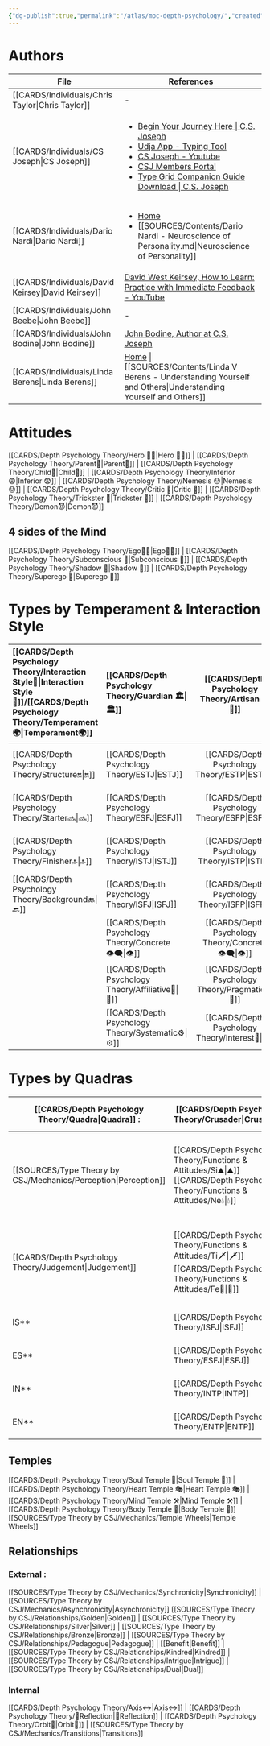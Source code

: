 ```yaml
---
{"dg-publish":true,"permalink":"/atlas/moc-depth-psychology/","created":"2022-12-27T18:42:43.849+01:00","updated":"2023-04-23T10:15:35.315+02:00"}
---
```



# Authors 
| File                                                  | References                                                                                                                                                                                                                                                                                                                                                                                               |
| ----------------------------------------------------- | -------------------------------------------------------------------------------------------------------------------------------------------------------------------------------------------------------------------------------------------------------------------------------------------------------------------------------------------------------------------------------------------------------- |
| [[CARDS/Individuals/Chris Taylor\|Chris Taylor]]   | \-                                                                                                                                                                                                                                                                                                                                                                                                       |
| [[CARDS/Individuals/CS Joseph\|CS Joseph]]         | <ul><li>[Begin Your Journey Here \\| C.S. Joseph](https://csjoseph.life/)</li><li>[Udja App - Typing Tool](https://www.udja.app/#/)</li><li>[CS Joseph - Youtube](https://www.youtube.com/@CSJoseph)</li><li>[CSJ Members Portal](https://offers.csjoseph.life/portal)</li><li>[Type Grid Companion Guide Download \\| C.S. Joseph](https://csjoseph.life/type-grid-companion-guide-download/)</li></ul> |
| [[CARDS/Individuals/Dario Nardi\|Dario Nardi]]     | <ul><li>[Home](http://www.darionardi.com/vpc.html)</li><li>[[SOURCES/Contents/Dario Nardi - Neuroscience of Personality.md\\|Neuroscience of Personality]]</li></ul>                                                                                                                                                                                                                                     |
| [[CARDS/Individuals/David Keirsey\|David Keirsey]] | [David West Keirsey, How to Learn: Practice with Immediate Feedback - YouTube](https://www.youtube.com/watch?v=5rmaCTaSNqM&list=PLyeRkAWZDJZsWrueU5rPPIsAURrZ47t-j)                                                                                                                                                                                                                                      |
| [[CARDS/Individuals/John Beebe\|John Beebe]]       | \-                                                                                                                                                                                                                                                                                                                                                                                                       |
| [[CARDS/Individuals/John Bodine\|John Bodine]]     | [John Bodine, Author at C.S. Joseph](https://csjoseph.life/author/john/)                                                                                                                                                                                                                                                                                                                                 |
| [[CARDS/Individuals/Linda Berens\|Linda Berens]]   | [Home](https://lindaberens.com/) \| [[SOURCES/Contents/Linda V Berens - Understanding Yourself and Others\|Understanding Yourself and Others]]                                                                                                                                                                                                                                                                            |


# Attitudes
[[CARDS/Depth Psychology Theory/Hero 🦸‍♂️\|Hero 🦸‍♂️]] | [[CARDS/Depth Psychology Theory/Parent🤨\|Parent🤨]] | [[CARDS/Depth Psychology Theory/Child👼\|Child👼]] | [[CARDS/Depth Psychology Theory/Inferior 😨\|Inferior 😨]] | [[CARDS/Depth Psychology Theory/Nemesis 😟\|Nemesis 😟]] | [[CARDS/Depth Psychology Theory/Critic 🤔\|Critic 🤔]] | [[CARDS/Depth Psychology Theory/Trickster 🤡\|Trickster 🤡]] | [[CARDS/Depth Psychology Theory/Demon😈\|Demon😈]]

## 4 sides of the Mind
[[CARDS/Depth Psychology Theory/Ego🙋‍♂️\|Ego🙋‍♂️]] | [[CARDS/Depth Psychology Theory/Subconscious 🤸\|Subconscious 🤸]] | [[CARDS/Depth Psychology Theory/Shadow 👤\|Shadow 👤]] | [[CARDS/Depth Psychology Theory/Superego 👹\|Superego 👹]]

# Types by Temperament & Interaction Style

| [[CARDS/Depth Psychology Theory/Interaction Style💬\|Interaction Style💬]]/[[CARDS/Depth Psychology Theory/Temperament🌍\|Temperament🌍]]                      | [[CARDS/Depth Psychology Theory/Guardian 🏛️\|🏛️]]   |  [[CARDS/Depth Psychology Theory/Artisan 🧰\|🧰]]   | [[CARDS/Depth Psychology Theory/Future-Thinker 🔮\|🔮]] | [[CARDS/Depth Psychology Theory/Idealist🦄\|🦄]]    |                       |                            |                     |
|:-------------------- |:--------------------- |:---------------------:|:------------------------- |:--------------------- |:--------------------- |:-------------------------- |:--------------------- |
| [[CARDS/Depth Psychology Theory/Structure🔛\|🔛]]  | [[CARDS/Depth Psychology Theory/ESTJ\|ESTJ]]              |       [[CARDS/Depth Psychology Theory/ESTP\|ESTP]]        | [[CARDS/Depth Psychology Theory/ENTJ\|ENTJ]]                  | [[CARDS/Depth Psychology Theory/ENFJ\|ENFJ]]              | [[CARDS/Depth Psychology Theory/Direct➡️\|➡️]]      | [[CARDS/Depth Psychology Theory/Initiating👋\|👋]]       | [[CARDS/Depth Psychology Theory/Outcome🎯\|🎯]]     |
| [[CARDS/Depth Psychology Theory/Starter🔜\|🔜]]    | [[CARDS/Depth Psychology Theory/ESFJ\|ESFJ]]              |       [[CARDS/Depth Psychology Theory/ESFP\|ESFP]]        | [[CARDS/Depth Psychology Theory/ENTP\|ENTP]]                  | [[CARDS/Depth Psychology Theory/ENFP\|ENFP]]              | [[CARDS/Depth Psychology Theory/Informative↪️\|↪️]] | [[CARDS/Depth Psychology Theory/Initiating👋\|👋]]       | [[CARDS/Depth Psychology Theory/Progression🚧\|🚧]] |
| [[CARDS/Depth Psychology Theory/Finisher🔝\|🔝]]   | [[CARDS/Depth Psychology Theory/ISTJ\|ISTJ]]              |       [[CARDS/Depth Psychology Theory/ISTP\|ISTP]]        | [[CARDS/Depth Psychology Theory/INTJ\|INTJ]]                  | [[CARDS/Depth Psychology Theory/INFJ\|INFJ]]              | [[CARDS/Depth Psychology Theory/Direct➡️\|➡️]]      | [[CARDS/Depth Psychology Theory/Responding🧘‍♂️\|🧘‍♂️]] | [[CARDS/Depth Psychology Theory/Progression🚧\|🚧]] |
| [[CARDS/Depth Psychology Theory/Background🔙\|🔙]] | [[CARDS/Depth Psychology Theory/ISFJ\|ISFJ]]              |       [[CARDS/Depth Psychology Theory/ISFP\|ISFP]]        | [[CARDS/Depth Psychology Theory/INTP\|INTP]]                  | [[CARDS/Depth Psychology Theory/INFP\|INFP]]              | [[CARDS/Depth Psychology Theory/Informative↪️\|↪️]] | [[CARDS/Depth Psychology Theory/Responding🧘‍♂️\|🧘‍♂️]] | [[CARDS/Depth Psychology Theory/Outcome🎯\|🎯]]     |
|                      | [[CARDS/Depth Psychology Theory/Concrete👁️‍🗨️\|👁️]] | [[CARDS/Depth Psychology Theory/Concrete👁️‍🗨️\|👁️]] | [[CARDS/Depth Psychology Theory/Abstract🧲\|🧲]]        | [[CARDS/Depth Psychology Theory/Abstract🧲\|🧲]]    |                       |                            |                       |
|                      | [[CARDS/Depth Psychology Theory/Affiliative🐜\|🐜]] |  [[CARDS/Depth Psychology Theory/Pragmatic🦊\|🦊]]  | [[CARDS/Depth Psychology Theory/Pragmatic🦊\|🦊]]       | [[CARDS/Depth Psychology Theory/Affiliative🐜\|🐜]] |                       |                            |                       |
|                      | [[CARDS/Depth Psychology Theory/Systematic⚙️\|⚙️]]  |  [[CARDS/Depth Psychology Theory/Interest👀\|👀]]   | [[CARDS/Depth Psychology Theory/Systematic⚙️\|⚙️]]      | [[CARDS/Depth Psychology Theory/Interest👀\|👀]]    |                       |                            |                       |

# Types by Quadras 

| [[CARDS/Depth Psychology Theory/Quadra\|Quadra]] :               | [[CARDS/Depth Psychology Theory/Crusader\|Crusader]]              | [[CARDS/Depth Psychology Theory/Templar\|Templar]]              | [[Wayfarer\|Wayfarer]]             | [[CARDS/Depth Psychology Theory/Philosopher\|Philosopher]]           |
| -------------- | ------------------------- | ------------------------ | ------------------------ | ------------------------- |
| [[SOURCES/Type Theory by CSJ/Mechanics/Perception\|Perception]] | [[CARDS/Depth Psychology Theory/Functions & Attitudes/Si⛰️\|⛰️]] [[CARDS/Depth Psychology Theory/Functions & Attitudes/Ne💧\|💧]] | [[CARDS/Depth Psychology Theory/Functions & Attitudes/Ni🔥\|🔥]][[CARDS/Depth Psychology Theory/Functions & Attitudes/Se🌪️\|🌪️]] | [[CARDS/Depth Psychology Theory/Functions & Attitudes/Ni🔥\|🔥]][[CARDS/Depth Psychology Theory/Functions & Attitudes/Se🌪️\|🌪️]] | [[CARDS/Depth Psychology Theory/Functions & Attitudes/Si⛰️\|⛰️]] [[CARDS/Depth Psychology Theory/Functions & Attitudes/Ne💧\|💧]] |
| [[CARDS/Depth Psychology Theory/Judgement\|Judgement]]  | [[CARDS/Depth Psychology Theory/Functions & Attitudes/Ti🗡️\|🗡️]][[CARDS/Depth Psychology Theory/Functions & Attitudes/Fe💉\|💉]]  | [[CARDS/Depth Psychology Theory/Functions & Attitudes/Ti🗡️\|🗡️]][[CARDS/Depth Psychology Theory/Functions & Attitudes/Fe💉\|💉]] | [[CARDS/Depth Psychology Theory/Functions & Attitudes/Fi🧭\|🧭]][[CARDS/Depth Psychology Theory/Functions & Attitudes/Te🏹\|🏹]] | [[CARDS/Depth Psychology Theory/Functions & Attitudes/Fi🧭\|🧭]][[CARDS/Depth Psychology Theory/Functions & Attitudes/Te🏹\|🏹]]  |
| IS**             | [[CARDS/Depth Psychology Theory/ISFJ\|ISFJ]]                  | [[CARDS/Depth Psychology Theory/ISTP\|ISTP]]                 | [[CARDS/Depth Psychology Theory/ISFP\|ISFP]]                 | [[CARDS/Depth Psychology Theory/ISTJ\|ISTJ]]                  |
| ES**             | [[CARDS/Depth Psychology Theory/ESFJ\|ESFJ]]                  | [[CARDS/Depth Psychology Theory/ESTP\|ESTP]]                 | [[CARDS/Depth Psychology Theory/ESFP\|ESFP]]                 | [[CARDS/Depth Psychology Theory/ESTJ\|ESTJ]]                  |
| IN**             | [[CARDS/Depth Psychology Theory/INTP\|INTP]]                  | [[CARDS/Depth Psychology Theory/INFJ\|INFJ]]                 | [[CARDS/Depth Psychology Theory/INTJ\|INTJ]]                 | [[CARDS/Depth Psychology Theory/INFP\|INFP]]                  |
| EN**             | [[CARDS/Depth Psychology Theory/ENTP\|ENTP]]                  | [[CARDS/Depth Psychology Theory/ENFJ\|ENFJ]]                 | [[CARDS/Depth Psychology Theory/ENTJ\|ENTJ]]                 | [[CARDS/Depth Psychology Theory/ENFP\|ENFP]]                  |



## Temples 
[[CARDS/Depth Psychology Theory/Soul Temple 👥\|Soul Temple 👥]] | [[CARDS/Depth Psychology Theory/Heart Temple 🎭\|Heart Temple 🎭]] | [[CARDS/Depth Psychology Theory/Mind Temple ⚒️\|Mind Temple ⚒️]] | [[CARDS/Depth Psychology Theory/Body Temple 🌳\|Body Temple 🌳]]
[[SOURCES/Type Theory by CSJ/Mechanics/Temple Wheels\|Temple Wheels]]

## Relationships 
### External : 
[[SOURCES/Type Theory by CSJ/Mechanics/Synchronicity\|Synchronicity]] | [[SOURCES/Type Theory by CSJ/Mechanics/Asynchronicity\|Asynchronicity]] 
[[SOURCES/Type Theory by CSJ/Relationships/Golden\|Golden]] | [[SOURCES/Type Theory by CSJ/Relationships/Silver\|Silver]] | [[SOURCES/Type Theory by CSJ/Relationships/Bronze\|Bronze]] | [[SOURCES/Type Theory by CSJ/Relationships/Pedagogue\|Pedagogue]] | [[Benefit\|Benefit]] | [[SOURCES/Type Theory by CSJ/Relationships/Kindred\|Kindred]] | [[SOURCES/Type Theory by CSJ/Relationships/Intrigue\|Intrigue]] | [[SOURCES/Type Theory by CSJ/Relationships/Dual\|Dual]]

### Internal 
[[CARDS/Depth Psychology Theory/Axis↔️\|Axis↔️]] | [[CARDS/Depth Psychology Theory/🔀Reflection\|🔀Reflection]] | [[CARDS/Depth Psychology Theory/Orbit💫\|Orbit💫]] | [[SOURCES/Type Theory by CSJ/Mechanics/Transitions\|Transitions]] 